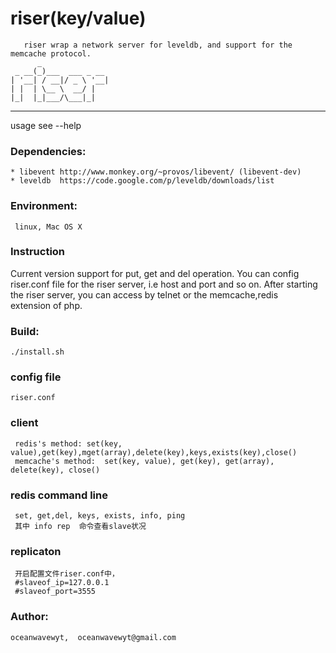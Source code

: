 riser(key/value)
==================
       riser wrap a network server for leveldb, and support for the memcache protocol.
	      _               
	 _ __(_)___  ___ _ __ 
	| '__| / __|/ _ \ '__|
	| |  | \__ \  __/ |   
	|_|  |_|___/\___|_|   

--------------	                      
usage see --help

### Dependencies:
    * libevent http://www.monkey.org/~provos/libevent/ (libevent-dev)
    * leveldb  https://code.google.com/p/leveldb/downloads/list

### Environment:
     linux, Mac OS X

### Instruction
  Current version support for put, get 
  and del operation. You can config riser.conf 
  file for the riser server, i.e host and port 
  and so on. After starting the riser server, 
  you can access by telnet or the memcache,redis  
  extension of php.

### Build:
    ./install.sh

### config file
    riser.conf
    
### client
     redis's method: set(key, value),get(key),mget(array),delete(key),keys,exists(key),close()
     memcache's method:  set(key, value), get(key), get(array), delete(key), close()
     
### redis command line
     set, get,del, keys, exists, info, ping
     其中 info rep  命令查看slave状况   

### replicaton
     开启配置文件riser.conf中，
     #slaveof_ip=127.0.0.1
     #slaveof_port=3555
     
### Author:
    oceanwavewyt,  oceanwavewyt@gmail.com


